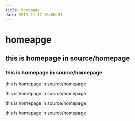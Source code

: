 ```yaml
---
title: homepage
date: 2019-11-17 16:00:51
---
```



# homeapge
## this is homepage in source/homepage
### this is homepage in source/homepage


this is homepage in source/homepage

this is homepage in source/homepage

this is homepage in source/homepage

this is homepage in source/homepage
